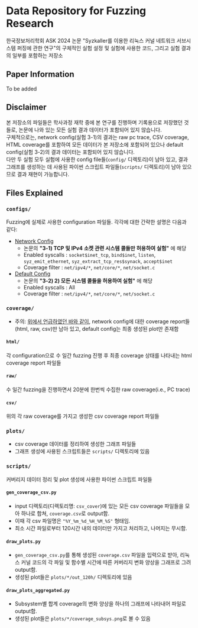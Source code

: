 # Data Repository for Fuzzing Research
한국정보처리학회 ASK 2024 논문 "Syzkaller를 이용한 리눅스 커널 네트워크 서브시스템 퍼징에 관한 연구"의 구체적인 실험 설정 및 실험에 사용한 코드, 그리고 실험 결과의 일부를 포함하는 저장소
## Paper Information
To be added
## Disclaimer
본 저장소의 파일들은 학사과정 재학 중에 본 연구를 진행하며 기록용으로 저장했던 것들로, 논문에 나와 있는 모든 실험 결과 데이터가 포함되어 있지 않습니다. <br>
구체적으로는, network config(실험 3-1)의 결과는 raw pc trace, CSV coverage, HTML coverage를 포함하여 모든 데이터가 본 저장소에 포함되어 있으나 default config(실험 3-2)의 결과 데이터는 포함되어 있지 않습니다. <br>
다만 두 실험 모두 실험에 사용한 config file들(`config/` 디렉토리)이 남아 있고, 결과 그래프를 생성하는 데 사용된 파이썬 스크립트 파일들(`scripts/` 디렉토리)이 남아 있으므로 결과 재현이 가능합니다.
## Files Explained
### `configs/`
Fuzzing에 실제로 사용한 configuration 파일들. 각각에 대한 간략한 설명은 다음과 같다:
- [Network Config](configs/config_network.json)
    - 논문의 **"3-1) TCP 및 IPv4 소켓 관련 시스템 콜들만 허용하여 실험"** 에 해당
    - Enabled syscalls : `socket$inet_tcp`, `bind$inet`, `listen`, `syz_emit_ethernet`, `syz_extract_tcp_res$synack`, `accept$inet`
    - Coverage filter : `net/ipv4/*`, `net/core/*`, `net/socket.c`
- [Default Config](configs/config_default.json)
    - 논문의 **"3-2) 2)	모든 시스템 콜들을 허용하여 실험"** 에 해당
    - Enabled syscalls : All
    - Coverage filter : `net/ipv4/*`, `net/core/*`, `net/socket.c`

### `coverage/`
- 주의: [위에서 언급하였던 바와 같이](#disclaimer), network config에 대한 coverage report들(html, raw, csv)만 남아 있고, default config는 최종 생성된 plot만 존재함
#### `html/`
각 configuration으로 수 일간 fuzzing 진행 후 최종 coverage 상태를 나타내는 html coverage report 파일들
#### `raw/`
수 일간 fuzzing을 진행하면서 20분에 한번씩 수집한 raw coverage(i.e., PC trace)
#### `csv/`
위의 각 raw coverage를 가지고 생성한 csv coverage report 파일들
### `plots/`
- csv coverage 데이터를 정리하여 생성한 그래프 파일들
- 그래프 생성에 사용된 스크립트들은 `scripts/` 디렉토리에 있음
### `scripts/`
커버리지 데이터 정리 및 plot 생성에 사용한 파이썬 스크립트 파일들
#### `gen_coverage_csv.py`
- input 디렉토리(디렉토리명: `csv_cover`)에 있는 모든 csv coverage 파일들을 모아 하나로 합쳐, `coverage.csv`로 output함.
- 이때 각 csv 파일명은 `"%Y_%m_%d_%H_%M_%S"` 형태임.
- 최소 시간 파일로부터 120시간 내의 데이터만 가지고 처리하고, 나머지는 무시함.
#### `draw_plots.py`
- `gen_coverage_csv.py`를 통해 생성된 `coverage.csv` 파일을 입력으로 받아, 리눅스 커널 코드의 각 파일 및 함수별 시간에 따른 커버리지 변화 양상을 그래프로 그려 output함.
- 생성된 plot들은 `plots/*/out_120h/` 디렉토리에 있음
#### `draw_plots_aggregated.py`
- Subsystem별 합계 coverage의 변화 양상을 하나의 그래프에 나타내어 파일로 output함.
- 생성된 plot들은 `plots/*/coverage_subsys.png`로 볼 수 있음
